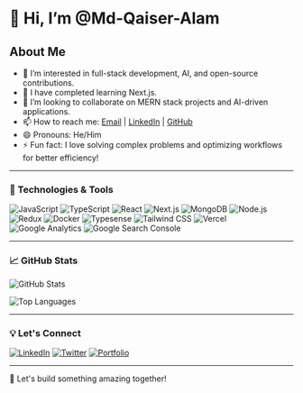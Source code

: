 # 👋 Hi, I’m @Md-Qaiser-Alam

## About Me
- 👀 I’m interested in full-stack development, AI, and open-source contributions.
- 🌱 I have completed learning Next.js.
- 💞️ I’m looking to collaborate on MERN stack projects and AI-driven applications.
- 📫 How to reach me: [Email](mailto:mdq687@gmail.com) | [LinkedIn](https://linkedin.com/in/yourprofile) | [GitHub](https://github.com/Md-Qaiser-Alam)
- 😄 Pronouns: He/Him
- ⚡ Fun fact: I love solving complex problems and optimizing workflows for better efficiency!

---

### 🚀 Technologies & Tools
![JavaScript](https://img.shields.io/badge/JavaScript-F7DF1E?style=for-the-badge&logo=javascript&logoColor=black)
![TypeScript](https://img.shields.io/badge/TypeScript-3178C6?style=for-the-badge&logo=typescript&logoColor=white)
![React](https://img.shields.io/badge/React-61DAFB?style=for-the-badge&logo=react&logoColor=black)
![Next.js](https://img.shields.io/badge/Next.js-000000?style=for-the-badge&logo=next.js&logoColor=white)
![MongoDB](https://img.shields.io/badge/MongoDB-47A248?style=for-the-badge&logo=mongodb&logoColor=white)
![Node.js](https://img.shields.io/badge/Node.js-43853D?style=for-the-badge&logo=node.js&logoColor=white)
![Redux](https://img.shields.io/badge/Redux-764ABC?style=for-the-badge&logo=redux&logoColor=white)
![Docker](https://img.shields.io/badge/Docker-2496ED?style=for-the-badge&logo=docker&logoColor=white)
![Typesense](https://img.shields.io/badge/Typesense-FF6F00?style=for-the-badge&logo=typescript&logoColor=white)
![Tailwind CSS](https://img.shields.io/badge/Tailwind_CSS-06B6D4?style=for-the-badge&logo=tailwindcss&logoColor=white)
![Vercel](https://img.shields.io/badge/Vercel-000000?style=for-the-badge&logo=vercel&logoColor=white)
![Google Analytics](https://img.shields.io/badge/Google_Analytics-E37400?style=for-the-badge&logo=googleanalytics&logoColor=white)
![Google Search Console](https://img.shields.io/badge/Google_Search_Console-4285F4?style=for-the-badge&logo=google&logoColor=white)

---

### 📈 GitHub Stats
![GitHub Stats](https://github-readme-stats.vercel.app/api?username=Md-Qaiser-Alam&show_icons=true&theme=radical)

![Top Languages](https://github-readme-stats.vercel.app/api/top-langs/?username=Md-Qaiser-Alam&layout=compact&theme=radical)

---

### 💡 Let's Connect
[![LinkedIn](https://img.shields.io/badge/LinkedIn-0077B5?style=for-the-badge&logo=linkedin&logoColor=white)](https://linkedin.com/in/yourprofile)
[![Twitter](https://img.shields.io/badge/Twitter-1DA1F2?style=for-the-badge&logo=twitter&logoColor=white)](https://twitter.com/yourhandle)
[![Portfolio](https://img.shields.io/badge/Portfolio-000000?style=for-the-badge&logo=react&logoColor=white)](https://yourportfolio.com)

---

🚀 Let's build something amazing together!
